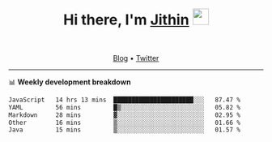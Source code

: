 <h1 align="center">Hi there, I'm <a href="https://jithset.github.io/" target="_blank">Jithin</a> <img
src="https://github.com/blackcater/blackcater/raw/main/images/Hi.gif" height="32" /></h1>

<br />

<p align="center">
  <a href="https://jithset.github.io">Blog</a> •
  <a href="https://twitter.com/jithset">Twitter</a>
</p>

---

📊 **Weekly development breakdown**

<!--START_SECTION:waka-->

```txt
JavaScript   14 hrs 13 mins  ██████████████████████░░░   87.47 %
YAML         56 mins         █▒░░░░░░░░░░░░░░░░░░░░░░░   05.82 %
Markdown     28 mins         ▓░░░░░░░░░░░░░░░░░░░░░░░░   02.95 %
Other        16 mins         ▒░░░░░░░░░░░░░░░░░░░░░░░░   01.66 %
Java         15 mins         ▒░░░░░░░░░░░░░░░░░░░░░░░░   01.57 %
```

<!--END_SECTION:waka-->

